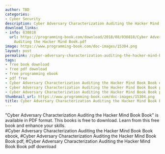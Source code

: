 ```yaml
---
author: TBD
categories:
- Cyber Security
description: Cyber Adversary Characterization Auditing the Hacker Mind Book Book
download_links:
- info: 030818
  url: https://programming-book.com/download/2018/08/030818/Cyber Adversary Characterization
    Auditing the Hacker Mind Book.pdf
image: https://www.programming-book.com/doc-images/15304.png
layout: post
permalink: /cyber-adversary-characterization-auditing-the-hacker-mind-book-book.html
tags:
- free book download
- free pdf download
- free programming ebook
- pdf free
- Cyber Adversary Characterization Auditing the Hacker Mind Book Book ebook
- Cyber Adversary Characterization Auditing the Hacker Mind Book Book pdf
- Cyber Adversary Characterization Auditing the Hacker Mind Book Book pdf download
thumbnail_url: https://www.programming-book.com/doc-images/15304.png
title: Cyber Adversary Characterization Auditing the Hacker Mind Book Book
---
```


 
<div class="item-desc text-justify">
  "Cyber Adversary Characterization Auditing the Hacker Mind Book Book" is available in PDF format. This books is free to download. Learn from this free book and enhance your skills.
  <br>
  #Cyber Adversary Characterization Auditing the Hacker Mind Book Book ebook, #Cyber Adversary Characterization Auditing the Hacker Mind Book Book pdf, #Cyber Adversary Characterization Auditing the Hacker Mind Book Book pdf download
</div>